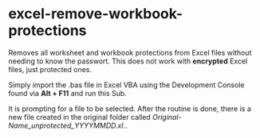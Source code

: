# excel-remove-workbook-protections

Removes all worksheet and workbook protections from Excel files without needing to know the passwort.
This does not work with **encrypted** Excel files, just protected ones.

Simply import the .bas file in Excel VBA using the Development Console found via **Alt + F11** and run this Sub.

It is prompting for a file to be selected. After the routine is done, there is a new file created in the original folder called *Original-Name_unprotected_YYYYMMDD.xl..*
